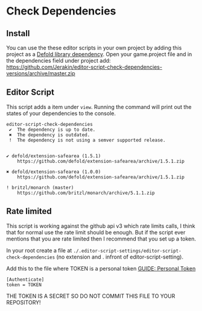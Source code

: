 # Check Dependencies

## Install
You can use the these editor scripts in your own project by adding this project as a [Defold library dependency](https://www.defold.com/manuals/libraries/). Open your game.project file and in the dependencies field under project add:  
https://github.com/Jerakin/editor-script-check-dependencies-versions/archive/master.zip

## Editor Script
This script adds a item under `view`. Running the command will print out the states of your dependencies to the console.

```
editor-script-check-dependencies
 ✔  The dependency is up to date.
 ✖  The dependency is outdated.
 !  The dependency is not using a semver supported release.


✔ defold/extension-safearea (1.5.1)
    https://github.com/defold/extension-safearea/archive/1.5.1.zip

✖ defold/extension-safearea (1.0.0)
    https://github.com/defold/extension-safearea/archive/1.5.1.zip

! britzl/monarch (master)
    https://github.com/britzl/monarch/archive/5.1.1.zip

```

## Rate limited
This script is working against the github api v3 which rate limits calls, I think that for normal use the rate limit
should be enough. But if the script ever mentions that you are rate limited then I recommend that you set up a token.

In your root create a file at `./.editor-script-settings/editor-script-check-dependencies` (no extension and . infront of editor-script-setting).

Add this to the file where TOKEN is a personal token [GUIDE: Personal Token](https://help.github.com/en/github/authenticating-to-github/creating-a-personal-access-token-for-the-command-line)
```
[Authenticate]
token = TOKEN
```

THE TOKEN IS A SECRET SO DO NOT COMMIT THIS FILE TO YOUR REPOSITORY!
